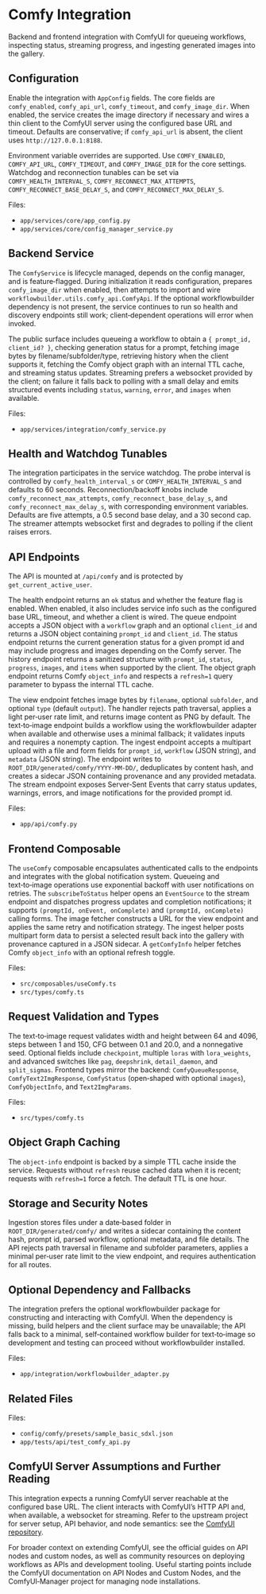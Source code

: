 # Comfy Integration

Backend and frontend integration with ComfyUI for queueing workflows, inspecting status, streaming progress, and ingesting generated images into the gallery.

## Configuration

Enable the integration with `AppConfig` fields. The core fields are `comfy_enabled`, `comfy_api_url`, `comfy_timeout`, and `comfy_image_dir`. When enabled, the service creates the image directory if necessary and wires a thin client to the ComfyUI server using the configured base URL and timeout. Defaults are conservative; if `comfy_api_url` is absent, the client uses `http://127.0.0.1:8188`.

Environment variable overrides are supported. Use `COMFY_ENABLED`, `COMFY_API_URL`, `COMFY_TIMEOUT`, and `COMFY_IMAGE_DIR` for the core settings. Watchdog and reconnection tunables can be set via `COMFY_HEALTH_INTERVAL_S`, `COMFY_RECONNECT_MAX_ATTEMPTS`, `COMFY_RECONNECT_BASE_DELAY_S`, and `COMFY_RECONNECT_MAX_DELAY_S`.

Files:

- `app/services/core/app_config.py`
- `app/services/core/config_manager_service.py`

## Backend Service

The `ComfyService` is lifecycle managed, depends on the config manager, and is feature‑flagged. During initialization it reads configuration, prepares `comfy_image_dir` when enabled, then attempts to import and wire `workflowbuilder.utils.comfy_api.ComfyApi`. If the optional workflowbuilder dependency is not present, the service continues to run so health and discovery endpoints still work; client‑dependent operations will error when invoked.

The public surface includes queueing a workflow to obtain a `{ prompt_id, client_id? }`, checking generation status for a prompt, fetching image bytes by filename/subfolder/type, retrieving history when the client supports it, fetching the Comfy object graph with an internal TTL cache, and streaming status updates. Streaming prefers a websocket provided by the client; on failure it falls back to polling with a small delay and emits structured events including `status`, `warning`, `error`, and `images` when available.

Files:

- `app/services/integration/comfy_service.py`

## Health and Watchdog Tunables

The integration participates in the service watchdog. The probe interval is controlled by `comfy_health_interval_s` or `COMFY_HEALTH_INTERVAL_S` and defaults to 60 seconds. Reconnection/backoff knobs include `comfy_reconnect_max_attempts`, `comfy_reconnect_base_delay_s`, and `comfy_reconnect_max_delay_s`, with corresponding environment variables. Defaults are five attempts, a 0.5 second base delay, and a 30 second cap. The streamer attempts websocket first and degrades to polling if the client raises errors.

## API Endpoints

The API is mounted at `/api/comfy` and is protected by `get_current_active_user`.

The health endpoint returns an `ok` status and whether the feature flag is enabled. When enabled, it also includes service info such as the configured base URL, timeout, and whether a client is wired. The queue endpoint accepts a JSON object with a `workflow` graph and an optional `client_id` and returns a JSON object containing `prompt_id` and `client_id`. The status endpoint returns the current generation status for a given prompt id and may include progress and images depending on the Comfy server. The history endpoint returns a sanitized structure with `prompt_id`, `status`, `progress`, `images`, and `items` when supported by the client. The object graph endpoint returns Comfy `object_info` and respects a `refresh=1` query parameter to bypass the internal TTL cache.

The view endpoint fetches image bytes by `filename`, optional `subfolder`, and optional `type` (default `output`). The handler rejects path traversal, applies a light per‑user rate limit, and returns image content as PNG by default. The text‑to‑image endpoint builds a workflow using the workflowbuilder adapter when available and otherwise uses a minimal fallback; it validates inputs and requires a nonempty caption. The ingest endpoint accepts a multipart upload with a file and form fields for `prompt_id`, `workflow` (JSON string), and `metadata` (JSON string). The endpoint writes to `ROOT_DIR/generated/comfy/YYYY-MM-DD/`, deduplicates by content hash, and creates a sidecar JSON containing provenance and any provided metadata. The stream endpoint exposes Server‑Sent Events that carry status updates, warnings, errors, and image notifications for the provided prompt id.

Files:

- `app/api/comfy.py`

## Frontend Composable

The `useComfy` composable encapsulates authenticated calls to the endpoints and integrates with the global notification system. Queueing and text‑to‑image operations use exponential backoff with user notifications on retries. The `subscribeToStatus` helper opens an `EventSource` to the stream endpoint and dispatches progress updates and completion notifications; it supports `(promptId, onEvent, onComplete)` and `(promptId, onComplete)` calling forms. The image fetcher constructs a URL for the view endpoint and applies the same retry and notification strategy. The ingest helper posts multipart form data to persist a selected result back into the gallery with provenance captured in a JSON sidecar. A `getComfyInfo` helper fetches Comfy `object_info` with an optional refresh toggle.

Files:

- `src/composables/useComfy.ts`
- `src/types/comfy.ts`

## Request Validation and Types

The text‑to‑image request validates width and height between 64 and 4096, steps between 1 and 150, CFG between 0.1 and 20.0, and a nonnegative seed. Optional fields include `checkpoint`, multiple `loras` with `lora_weights`, and advanced switches like `pag`, `deepshrink`, `detail_daemon`, and `split_sigmas`. Frontend types mirror the backend: `ComfyQueueResponse`, `ComfyText2ImgResponse`, `ComfyStatus` (open‑shaped with optional `images`), `ComfyObjectInfo`, and `Text2ImgParams`.

Files:

- `src/types/comfy.ts`

## Object Graph Caching

The `object-info` endpoint is backed by a simple TTL cache inside the service. Requests without `refresh` reuse cached data when it is recent; requests with `refresh=1` force a fetch. The default TTL is one hour.

## Storage and Security Notes

Ingestion stores files under a date‑based folder in `ROOT_DIR/generated/comfy/` and writes a sidecar containing the content hash, prompt id, parsed workflow, optional metadata, and file details. The API rejects path traversal in filename and subfolder parameters, applies a minimal per‑user rate limit to the view endpoint, and requires authentication for all routes.

## Optional Dependency and Fallbacks

The integration prefers the optional workflowbuilder package for constructing and interacting with ComfyUI. When the dependency is missing, build helpers and the client surface may be unavailable; the API falls back to a minimal, self‑contained workflow builder for text‑to‑image so development and testing can proceed without workflowbuilder installed.

Files:

- `app/integration/workflowbuilder_adapter.py`

## Related Files

Files:

- `config/comfy/presets/sample_basic_sdxl.json`
- `app/tests/api/test_comfy_api.py`

## ComfyUI Server Assumptions and Further Reading

This integration expects a running ComfyUI server reachable at the configured base URL. The client interacts with ComfyUI’s HTTP API and, when available, a websocket for streaming. Refer to the upstream project for server setup, API behavior, and node semantics: see the [ComfyUI repository](https://github.com/comfyanonymous/ComfyUI).

For broader context on extending ComfyUI, see the official guides on API nodes and custom nodes, as well as community resources on deploying workflows as APIs and development tooling. Useful starting points include the ComfyUI documentation on API Nodes and Custom Nodes, and the ComfyUI‑Manager project for managing node installations.
